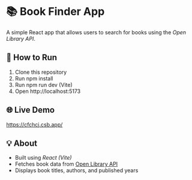 # 📚 Book Finder App

A simple React app that allows users to search for books using the *Open Library API*.

## 🔧 How to Run
1. Clone this repository
2. Run npm install
3. Run npm run dev (Vite)
4. Open http://localhost:5173

## 🌐 Live Demo
https://cfchcj.csb.app/

## 💡 About
- Built using *React (Vite)*
- Fetches book data from [Open Library API](https://openlibrary.org/dev/docs/api/search)
- Displays book titles, authors, and published years

